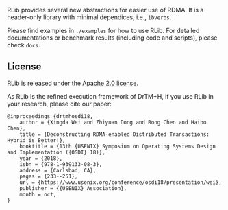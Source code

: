 RLib provides several new abstractions for easier use of RDMA.
It is a header-only library with minimal dependices, i.e., `ibverbs`. 

Please find examples in `./examples` for how to use RLib. 
For detailed documentations or benchmark results (including code and scripts),
please check `docs`. 


## License

RLib is released under the [Apache 2.0 license](http://www.apache.org/licenses/LICENSE-2.0.html).

As RLib is the refined execution framework of DrTM+H,
if you use RLib in your research, please cite our paper:

    @inproceedings {drtmhosdi18,
        author = {Xingda Wei and Zhiyuan Dong and Rong Chen and Haibo Chen},
        title = {Deconstructing RDMA-enabled Distributed Transactions: Hybrid is Better!},
        booktitle = {13th {USENIX} Symposium on Operating Systems Design and Implementation ({OSDI} 18)},
        year = {2018},
        isbn = {978-1-939133-08-3},
        address = {Carlsbad, CA},
        pages = {233--251},
        url = {https://www.usenix.org/conference/osdi18/presentation/wei},
        publisher = {{USENIX} Association},
        month = oct,
    }
